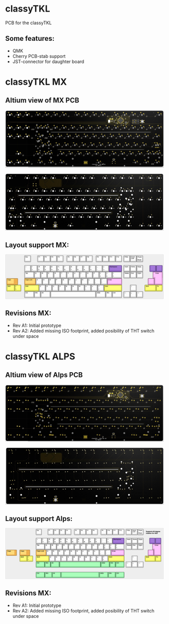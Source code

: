 # classyTKL

PCB for the classyTKL

## Some features:
- QMK
- Cherry PCB-stab support
- JST-connector for daughter board

# classyTKL MX

## Altium view of MX PCB
![alt text](./readme-images/classyTKL_MX_Rev_A2_top.jpg "PCB View - Rev A")

![alt text](./readme-images/classyTKL_MX_Rev_A2_bot.jpg "PCB View - Rev A")

## Layout support MX: 
![alt text](./readme-images/layout_support_MX.jpg "Layout support")

## Revisions MX:
- Rev A1: Initial prototype
- Rev A2: Added missing ISO footprint, added posibility of THT switch under space

# classyTKL ALPS

## Altium view of Alps PCB
![alt text](./readme-images/classyTKL_ALPS_Rev_A2_top.jpg "PCB View - Rev A")

![alt text](./readme-images/classyTKL_ALPS_Rev_A2_bot.jpg "PCB View - Rev A")

## Layout support Alps: 
![alt text](./readme-images/layout_support_ALPS.jpg "Layout support")

## Revisions MX:
- Rev A1: Initial prototype
- Rev A2: Added missing ISO footprint, added posibility of THT switch under space
